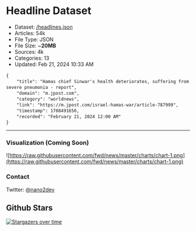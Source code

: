 # Headline Dataset

- Dataset: [/headlines.json](https://raw.githubusercontent.com/fwd/news/master/headlines.json) 
- Articles: 54k
- File Type: JSON
- File Size: ~**20MB**
- Sources: 4k
- Categories: 13
- Updated: Feb 21, 2024 10:33 AM

```
{
    "title": "Hamas chief Sinwar's health deteriorates, suffering from severe pneumonia - report",
    "domain": "m.jpost.com",
    "category": "worldnews",
    "link": "https://m.jpost.com/israel-hamas-war/article-787999",
    "timestamp": 1708491656,
    "recorded": "February 21, 2024 12:00 AM"
}
```

---

### Visualization (Coming Soon)

![https://raw.githubusercontent.com/fwd/news/master/charts/chart-1.png](https://raw.githubusercontent.com/fwd/news/master/charts/chart-1.png)

### Contact 

Twitter: [@nano2dev](https://twitter.com/nano2dev)

## Github Stars

[![Stargazers over time](https://starchart.cc/fwd/news.svg)](https://starchart.cc/fwd/news)
